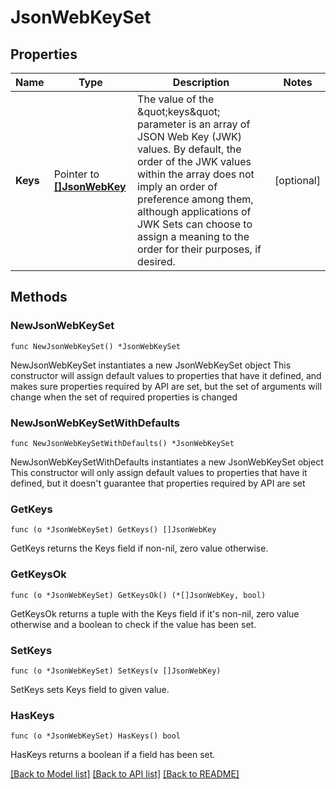 # JsonWebKeySet

## Properties

Name | Type | Description | Notes
------------ | ------------- | ------------- | -------------
**Keys** | Pointer to [**[]JsonWebKey**](JsonWebKey.md) | The value of the \&quot;keys\&quot; parameter is an array of JSON Web Key (JWK) values. By default, the order of the JWK values within the array does not imply an order of preference among them, although applications of JWK Sets can choose to assign a meaning to the order for their purposes, if desired. | [optional] 

## Methods

### NewJsonWebKeySet

`func NewJsonWebKeySet() *JsonWebKeySet`

NewJsonWebKeySet instantiates a new JsonWebKeySet object
This constructor will assign default values to properties that have it defined,
and makes sure properties required by API are set, but the set of arguments
will change when the set of required properties is changed

### NewJsonWebKeySetWithDefaults

`func NewJsonWebKeySetWithDefaults() *JsonWebKeySet`

NewJsonWebKeySetWithDefaults instantiates a new JsonWebKeySet object
This constructor will only assign default values to properties that have it defined,
but it doesn't guarantee that properties required by API are set

### GetKeys

`func (o *JsonWebKeySet) GetKeys() []JsonWebKey`

GetKeys returns the Keys field if non-nil, zero value otherwise.

### GetKeysOk

`func (o *JsonWebKeySet) GetKeysOk() (*[]JsonWebKey, bool)`

GetKeysOk returns a tuple with the Keys field if it's non-nil, zero value
otherwise and a boolean to check if the value has been set.

### SetKeys

`func (o *JsonWebKeySet) SetKeys(v []JsonWebKey)`

SetKeys sets Keys field to given value.

### HasKeys

`func (o *JsonWebKeySet) HasKeys() bool`

HasKeys returns a boolean if a field has been set.

[[Back to Model list]](../README.md#documentation-for-models)
[[Back to API list]](../README.md#documentation-for-api-endpoints)
[[Back to README]](../README.md)
